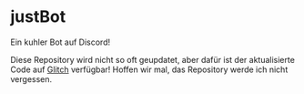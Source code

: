 # justBot
Ein kuhler Bot auf Discord!

Diese Repository wird nicht so oft geupdatet, aber dafür ist der aktualisierte Code auf [Glitch](https://glitch.com/edit/#!/justbot) verfügbar!
Hoffen wir mal, das Repository werde ich nicht vergessen.
